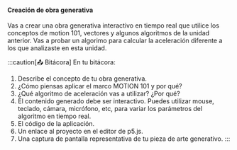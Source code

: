 ####  Creación de obra generativa

Vas a crear una obra generativa interactivo en tiempo real que 
utilice los conceptos de motion 101, vectores y algunos algoritmos de la unidad
anterior. Vas a probar un algorimo para calcular la aceleración diferente a los 
que analizaste en esta unidad.

:::caution[📤 Bitácora]
En tu bitácora:

1. Describe el concepto de tu obra generativa.
2. ¿Cómo piensas aplicar el marco MOTION 101 y por qué?
3. ¿Qué algoritmo de aceleración vas a utilizar? ¿Por qué?
4. El contenido generado debe ser interactivo. Puedes utilizar mouse, teclado, cámara, micrófono, 
etc, para variar los parámetros del algoritmo en tiempo real.
5. El código de la aplicación.
6. Un enlace al proyecto en el editor de p5.js.
7. Una captura de pantalla representativa de tu pieza de arte generativo.
:::
